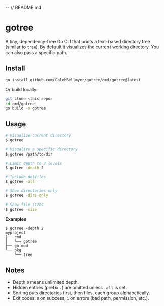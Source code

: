--
// README.md
# gotree

A tiny, dependency-free Go CLI that prints a text-based directory tree (similar to `tree`). By default it visualizes the current working directory. You can also pass a specific path.

## Install

```bash
go install github.com/CalebBellmyer/gotree/cmd/gotree@latest

```

Or build locally:

```bash
git clone <this repo>
cd cmd/gotree
go build -o gotree
```

## Usage

```bash
# Visualize current directory
$ gotree

# Visualize a specific directory
$ gotree /path/to/dir

# Limit depth to 2 levels
$ gotree -depth 2

# Include dotfiles
$ gotree -all

# Show directories only
$ gotree -dirs-only

# Show file sizes
$ gotree -size
```

**Examples**

```
$ gotree -depth 2
myproject
├── cmd
│   └── gotree
├── go.mod
└── pkg
    └── tree
```

## Notes
- Depth `0` means unlimited depth.
- Hidden entries (prefix `.`) are omitted unless `-all` is set.
- Sorting puts directories first, then files, each group alphabetically.
- Exit codes: `0` on success, `1` on errors (bad path, permission, etc.).
